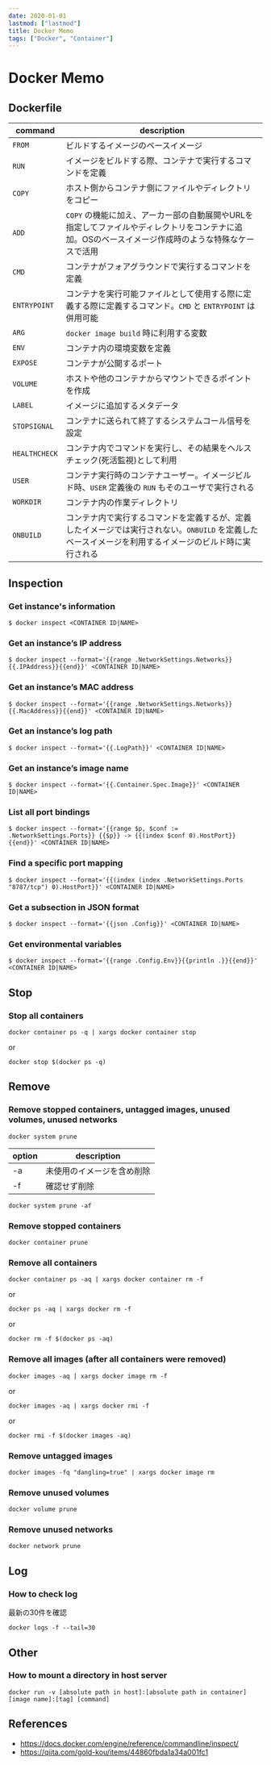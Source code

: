 ```yaml
---
date: 2020-01-01
lastmod: ["lastmod"]
title: Docker Memo
tags: ["Docker", "Container"]
---
```


# Docker Memo

## Dockerfile
|command|description|
|---|---|
|`FROM`|ビルドするイメージのベースイメージ|
|`RUN`|イメージをビルドする際、コンテナで実行するコマンドを定義|
|`COPY`|ホスト側からコンテナ側にファイルやディレクトリをコピー|
|`ADD`|`COPY` の機能に加え、アーカー部の自動展開やURLを指定してファイルやディレクトリをコンテナに追加。OSのベースイメージ作成時のような特殊なケースで活用|
|`CMD`|コンテナがフォアグラウンドで実行するコマンドを定義|
|`ENTRYPOINT`|コンテナを実行可能ファイルとして使用する際に定義する際に定義するコマンド。`CMD` と `ENTRYPOINT` は併用可能|
|`ARG`|`docker image build` 時に利用する変数|
|`ENV`|コンテナ内の環境変数を定義|
|`EXPOSE`|コンテナが公開するポート|
|`VOLUME`|ホストや他のコンテナからマウントできるポイントを作成|
|`LABEL`|イメージに追加するメタデータ|
|`STOPSIGNAL`|コンテナに送られて終了するシステムコール信号を設定|
|`HEALTHCHECK`|コンテナ内でコマンドを実行し、その結果をヘルスチェック(死活監視)として利用|
|`USER`|コンテナ実行時のコンテナユーザー。イメージビルド時、`USER` 定義後の `RUN` もそのユーザで実行される|
|`WORKDIR`|コンテナ内の作業ディレクトリ|
|`ONBUILD`|コンテナ内で実行するコマンドを定義するが、定義したイメージでは実行されない。`ONBUILD` を定義したベースイメージを利用するイメージのビルド時に実行される|

## Inspection

### Get instance's information
```shell
$ docker inspect <CONTAINER ID|NAME>
```
### Get an instance’s IP address
```shell
$ docker inspect --format='{{range .NetworkSettings.Networks}}{{.IPAddress}}{{end}}' <CONTAINER ID|NAME>
```

### Get an instance’s MAC address
```shell
$ docker inspect --format='{{range .NetworkSettings.Networks}}{{.MacAddress}}{{end}}' <CONTAINER ID|NAME>
```

### Get an instance’s log path
```shell
$ docker inspect --format='{{.LogPath}}' <CONTAINER ID|NAME>
```

### Get an instance’s image name
```shell
$ docker inspect --format='{{.Container.Spec.Image}}' <CONTAINER ID|NAME>
```

### List all port bindings
```shell
$ docker inspect --format='{{range $p, $conf := .NetworkSettings.Ports}} {{$p}} -> {{(index $conf 0).HostPort}} {{end}}' <CONTAINER ID|NAME>
```

### Find a specific port mapping
```shell
$ docker inspect --format='{{(index (index .NetworkSettings.Ports "8787/tcp") 0).HostPort}}' <CONTAINER ID|NAME>
```

### Get a subsection in JSON format
```shell
$ docker inspect --format='{{json .Config}}' <CONTAINER ID|NAME>
```

### Get environmental variables
```shell
$ docker inspect --format='{{range .Config.Env}}{{println .}}{{end}}' <CONTAINER ID|NAME>
```



## Stop

### Stop all containers

```shell
docker container ps -q | xargs docker container stop
```
or
```shell
docker stop $(docker ps -q)
```

## Remove

### Remove stopped containers, untagged images, unused volumes, unused networks

```shell
docker system prune
```

|option|description|
|---|---|
|-a|未使用のイメージを含め削除|
|-f|確認せず削除|

```shell
docker system prune -af
```

### Remove stopped containers
```shell
docker container prune
```

### Remove all containers
```shell
docker container ps -aq | xargs docker container rm -f
```
or
```shell
docker ps -aq | xargs docker rm -f
```
or
```shell
docker rm -f $(docker ps -aq)
```

### Remove all images (after all containers were removed)

```shell
docker images -aq | xargs docker image rm -f
```
or
```shell
docker images -aq | xargs docker rmi -f
```
or
```shell
docker rmi -f $(docker images -aq)
```

### Remove untagged images

```shell
docker images -fq "dangling=true" | xargs docker image rm
```

### Remove unused volumes

```shell
docker volume prune
```

### Remove unused networks

```shell
docker network prune
```

## Log

### How to check log

最新の30件を確認
```shell
docker logs -f --tail=30
```

## Other
### How to mount a directory in host server
```shell
docker run -v [absolute path in host]:[absolute path in container] [image name]:[tag] [command]
```

## References
* https://docs.docker.com/engine/reference/commandline/inspect/
* https://qiita.com/gold-kou/items/44860fbda1a34a001fc1